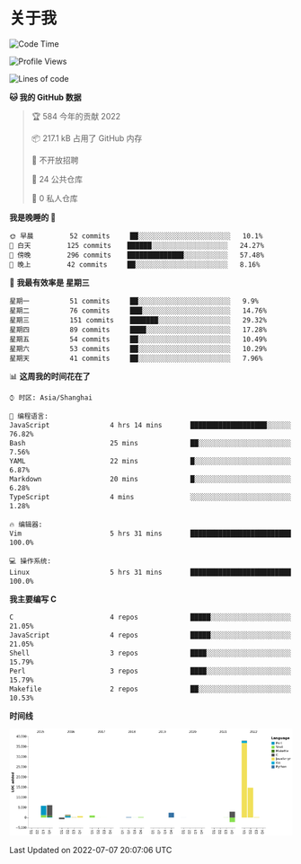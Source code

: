 # 关于我

<!--START_SECTION:waka-->
![Code Time](http://img.shields.io/badge/Code%20Time-0%20secs-blue)

![Profile Views](http://img.shields.io/badge/%E4%B8%AA%E4%BA%BA%E5%B0%81%E9%9D%A2%E8%A7%82%E7%9C%8B%E6%AC%A1%E6%95%B0-15-blue)

![Lines of code](https://img.shields.io/badge/%E4%BB%8E%E3%80%8C%E4%BD%A0%E5%A5%BD%E4%B8%96%E7%95%8C%E3%80%8D%E6%88%91%E5%B7%B2%E7%BB%8F%E5%86%99%E4%BA%86-71%20Thousand%20%E8%A1%8C%E4%BB%A3%E7%A0%81-blue)

**🐱 我的 GitHub 数据** 

> 🏆 584 今年的贡献 2022
 > 
> 📦 217.1 kB 占用了 GitHub 内存 
 > 
> 🚫 不开放招聘
 > 
> 📜 24 公共仓库 
 > 
> 🔑 0 私人仓库  
 > 
**我是晚睡的 🦉** 

```text
🌞 早晨         52 commits     ██░░░░░░░░░░░░░░░░░░░░░░░   10.1% 
🌆 白天         125 commits    ██████░░░░░░░░░░░░░░░░░░░   24.27% 
🌃 傍晚         296 commits    ██████████████░░░░░░░░░░░   57.48% 
🌙 晚上         42 commits     ██░░░░░░░░░░░░░░░░░░░░░░░   8.16%

```
📅 **我最有效率是 星期三** 

```text
星期一          51 commits     ██░░░░░░░░░░░░░░░░░░░░░░░   9.9% 
星期二          76 commits     ███░░░░░░░░░░░░░░░░░░░░░░   14.76% 
星期三          151 commits    ███████░░░░░░░░░░░░░░░░░░   29.32% 
星期四          89 commits     ████░░░░░░░░░░░░░░░░░░░░░   17.28% 
星期五          54 commits     ██░░░░░░░░░░░░░░░░░░░░░░░   10.49% 
星期六          53 commits     ██░░░░░░░░░░░░░░░░░░░░░░░   10.29% 
星期天          41 commits     ██░░░░░░░░░░░░░░░░░░░░░░░   7.96%

```


📊 **这周我的时间花在了** 

```text
⌚︎ 时区: Asia/Shanghai

💬 编程语言: 
JavaScript               4 hrs 14 mins       ███████████████████░░░░░░   76.82% 
Bash                     25 mins             ██░░░░░░░░░░░░░░░░░░░░░░░   7.56% 
YAML                     22 mins             █░░░░░░░░░░░░░░░░░░░░░░░░   6.87% 
Markdown                 20 mins             █░░░░░░░░░░░░░░░░░░░░░░░░   6.28% 
TypeScript               4 mins              ░░░░░░░░░░░░░░░░░░░░░░░░░   1.28%

🔥 编辑器: 
Vim                      5 hrs 31 mins       █████████████████████████   100.0%

💻 操作系统: 
Linux                    5 hrs 31 mins       █████████████████████████   100.0%

```

**我主要编写 C** 

```text
C                        4 repos             █████░░░░░░░░░░░░░░░░░░░░   21.05% 
JavaScript               4 repos             █████░░░░░░░░░░░░░░░░░░░░   21.05% 
Shell                    3 repos             ████░░░░░░░░░░░░░░░░░░░░░   15.79% 
Perl                     3 repos             ████░░░░░░░░░░░░░░░░░░░░░   15.79% 
Makefile                 2 repos             ██░░░░░░░░░░░░░░░░░░░░░░░   10.53%

```


**时间线**

![Chart not found](https://raw.githubusercontent.com/Arondight/Arondight/master/charts/bar_graph.png) 


 Last Updated on 2022-07-07 20:07:06 UTC
<!--END_SECTION:waka-->
